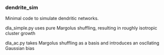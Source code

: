 ### dendrite_sim

Minimal code to simulate dendritic networks.  

dla_simple.py uses pure Margolus shuffling, resulting in roughly isotropic cluster growth

dla_ac.py takes Margolus shuffling as a basis and introduces an oscllating Gaussian bias
